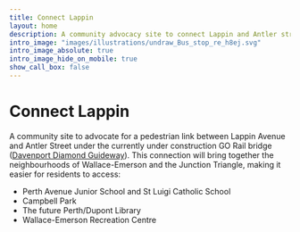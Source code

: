 ```yaml
---
title: Connect Lappin
layout: home
description: A community advocacy site to connect Lappin and Antler streets beneath a planned GO train underpass.
intro_image: "images/illustrations/undraw_Bus_stop_re_h8ej.svg"
intro_image_absolute: true
intro_image_hide_on_mobile: true
show_call_box: false
---
```


# Connect Lappin

A community site to advocate for a pedestrian link between Lappin Avenue and Antler Street under the currently under construction GO Rail bridge ([Davenport Diamond Guideway](http://www.metrolinx.com/en/greaterregion/projects/davenport-diamond.aspx)). This connection will bring together the neighbourhoods of Wallace-Emerson and the Junction Triangle, making it easier for residents to access:

- Perth Avenue Junior School and St Luigi Catholic School
- Campbell Park
- The future Perth/Dupont Library
- Wallace-Emerson Recreation Centre
